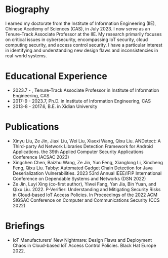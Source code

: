 # Biography

I earned my doctorate from the Institute of Information Engineering (IIE), Chinese Academy of Sciences (CAS), in July 2023. I now serve as an Tenure-Track Associate Professor at the IIE. My research primarily focuses on critical issues in cybersecurity, encompassing IoT security, cloud computing security, and access control security. I have a particular interest in identifying and understanding new design flaws and inconsistencies in real-world systems.

# Educational Experience

* 2023.7 - , Tenure-Track Associate Professor in Institute of Information Engineering, CAS
* 2017-9 - 2023.7, Ph.D. in Institute of Information Engineering, CAS
* 2013-8 - 2017.6, B.E. in Xidian University

# Publications

* Xinyu Liu, Ze Jin, Jiaxi Liu, Wei Liu, Xiaoxi Wang, Qixu Liu. ANDetect: A Third-party Ad Network Libraries Detection Framework for Android Applications. the 39th Applied Computer Security Applications Conference (ACSAC 2023)
* Xingchen Chen, Baizhu Wang, Ze Jin, Yun Feng, Xianglong Li, Xincheng Feng, Qixu Liu. Tabby: Automated Gadget Chain Detection for Java Deserialization Vulnerabilities. 2023 53rd Annual IEEE/IFIP International Conference on Dependable Systems and Networks (DSN 2022)
* Ze Jin, Luyi Xing (co-first author), Yiwei Fang, Yan Jia, Bin Yuan, and Qixu Liu. 2022. P-Verifier: Understanding and Mitigating Security Risks in Cloud-based IoT Access Policies. In Proceedings of the 2022 ACM SIGSAC Conference on Computer and Communications Security (CCS 2022)

# Briefings

* IoT Manufacturers' New Nightmare: Design Flaws and Deployment Chaos in Cloud-based IoT Access Control Policies. Black Hat Europe 2022.



